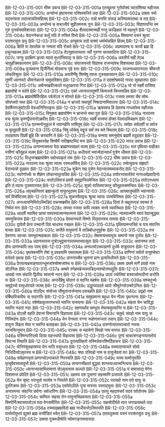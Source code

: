 BR-12-03-315-001  	भीष्म उवाच
BR-12-03-315-001a	एतच्छ्रुत्वा गुरोर्वाक्यं व्यासशिष्या महौजसः
BR-12-03-315-001c	अन्योन्यं हृष्टमनसः परिषस्वजिरे तदा
BR-12-03-315-002a	उक्ताः स्मो यद्भगवता तदात्वायतिसंहितम्
BR-12-03-315-002c	तन्नो मनसि संरूढं करिष्यामस्तथा च तत्
BR-12-03-315-003a	अन्योन्यं च सभाज्यैवं सुप्रीतमनसः पुनः
BR-12-03-315-003c	विज्ञापयन्ति स्म गुरुं पुनर्वाक्यविशारदाः
BR-12-03-315-004a	शैलादस्मान्महीं गन्तुं काङ्क्षितं नो महामुने
BR-12-03-315-004c	वेदाननेकधा कर्तुं यदि ते रुचितं विभो
BR-12-03-315-005a	शिष्याणां वचनं श्रुत्वा पराशरसुतः प्रभुः
BR-12-03-315-005c	प्रत्युवाच ततो वाक्यं धर्मार्थसहितं हितम्
BR-12-03-315-006a	क्षितिं वा देवलोकं वा गम्यतां यदि रोचते
BR-12-03-315-006c	अप्रमादश्च वः कार्यो ब्रह्म हि प्रचुरच्छलम्
BR-12-03-315-007a	तेऽनुज्ञातास्ततः सर्वे गुरुणा सत्यवादिना
BR-12-03-315-007c	जग्मुः प्रदक्षिणं कृत्वा व्यासं मूर्ध्नाभिवाद्य च
BR-12-03-315-008a	अवतीर्य महीं तेऽथ चातुर्होत्रमकल्पयन्
BR-12-03-315-008c	संयाजयन्तो विप्रांश्च राजन्यांश्च विशस्तथा
BR-12-03-315-009a	पूज्यमाना द्विजैर्नित्यं मोदमाना गृहे रताः
BR-12-03-315-009c	याजनाध्यापनरताः श्रीमन्तो लोकविश्रुताः
BR-12-03-315-010a	अवतीर्णेषु शिष्येषु व्यासः पुत्रसहायवान्
BR-12-03-315-010c	तूष्णीं ध्यानपरो धीमानेकान्ते समुपाविशत्
BR-12-03-315-011a	तं ददर्शाश्रमपदे नारदः सुमहातपाः
BR-12-03-315-011c	अथैनमब्रवीत्काले मधुराक्षरया गिरा
BR-12-03-315-012a	भो भो महर्षे वासिष्ठ ब्रह्मघोषो न वर्तते
BR-12-03-315-012c	एको ध्यानपरस्तूष्णीं किमास्से चिन्तयन्निव
BR-12-03-315-013a	ब्रह्मघोषैर्विरहितः पर्वतोऽयं न शोभते
BR-12-03-315-013c	रजसा तमसा चैव सोमः सोपप्लवो यथा
BR-12-03-315-014a	न भ्राजते यथापूर्वं निषादानामिवालयः
BR-12-03-315-014c	देवर्षिगणजुष्टोऽपि वेदध्वनिनिराकृतः
BR-12-03-315-015a	ऋषयश्च हि देवाश्च गन्धर्वाश्च महौजसः
BR-12-03-315-015c	विमुक्ता ब्रह्मघोषेण न भ्राजन्ते यथा पुरा
BR-12-03-315-016a	नारदस्य वचः श्रुत्वा कृष्णद्वैपायनोऽब्रवीत्
BR-12-03-315-016c	महर्षे यत्त्वया प्रोक्तं वेदवादविचक्षण
BR-12-03-315-017a	एतन्मनोनुकूलं मे भवानर्हति भाषितुम्
BR-12-03-315-017c	सर्वज्ञः सर्वदर्शी च सर्वत्र च कुतूहली
BR-12-03-315-018a	त्रिषु लोकेषु यद्वृत्तं सर्वं तव मते स्थितम्
BR-12-03-315-018c	तदाज्ञापय विप्रर्षे ब्रूहि किं करवाणि ते
BR-12-03-315-019a	यन्मया समनुष्ठेयं ब्रह्मर्षे तदुदाहर
BR-12-03-315-019c	वियुक्तस्येह शिष्यैर्मे नातिहृष्टमिदं मनः
BR-12-03-315-020  	नारद उवाच
BR-12-03-315-020a	अनाम्नायमला वेदा ब्राह्मणस्याव्रतं मलम्
BR-12-03-315-020c	मलं पृथिव्या वाहीकाः स्त्रीणां कौतूहलं मलम्
BR-12-03-315-021a	अधीयतां भवान्वेदान्सार्धं पुत्रेण धीमता
BR-12-03-315-021c	विधुन्वन्ब्रह्मघोषेण रक्षोभयकृतं तमः
BR-12-03-315-022  	भीष्म उवाच
BR-12-03-315-022a	नारदस्य वचः श्रुत्वा व्यासः परमधर्मवित्
BR-12-03-315-022c	तथेत्युवाच संहृष्टो वेदाभ्यासे दृढव्रतः
BR-12-03-315-023a	शुकेन सह पुत्रेण वेदाभ्यासमथाकरोत्
BR-12-03-315-023c	स्वरेणोच्चैः स शैक्षेण लोकानापूरयन्निव
BR-12-03-315-024a	तयोरभ्यसतोरेवं नानाधर्मप्रवादिनोः
BR-12-03-315-024c	वातोऽतिमात्रं प्रववौ समुद्रानिलवेजितः
BR-12-03-315-025a	ततोऽनध्याय इति तं व्यासः पुत्रमवारयत्
BR-12-03-315-025c	शुको वारितमात्रस्तु कौतूहलसमन्वितः
BR-12-03-315-026a	अपृच्छत्पितरं ब्रह्मन्कुतो वायुरभूदयम्
BR-12-03-315-026c	आख्यातुमर्हति भवान्वायोः सर्वं विचेष्टितम्
BR-12-03-315-027a	शुकस्यैतद्वचः श्रुत्वा व्यासः परमविस्मितः
BR-12-03-315-027c	अनध्यायनिमित्तेऽस्मिन्निदं वचनमब्रवीत्
BR-12-03-315-028a	दिव्यं ते चक्षुरुत्पन्नं स्वस्थं ते निर्मलं मनः
BR-12-03-315-028c	तमसा रजसा चापि त्यक्तः सत्त्वे व्यवस्थितः
BR-12-03-315-029a	आदर्शे स्वामिव छायां पश्यस्यात्मानमात्मना
BR-12-03-315-029c	न्यस्यात्मनि स्वयं वेदान्बुद्ध्या समनुचिन्तय
BR-12-03-315-030a	देवयानचरो विष्णोः पितृयानश्च तामसः
BR-12-03-315-030c	द्वावेतौ प्रेत्य पन्थानौ दिवं चाधश्च गच्छतः
BR-12-03-315-031a	पृथिव्यामन्तरिक्षे च यत्र संवान्ति वायवः
BR-12-03-315-031c	सप्तैते वायुमार्गा वै तान्निबोधानुपूर्वशः
BR-12-03-315-032a	तत्र देवगणाः साध्याः समभूवन्महाबलाः
BR-12-03-315-032c	तेषामप्यभवत्पुत्रः समानो नाम दुर्जयः
BR-12-03-315-033a	उदानस्तस्य पुत्रोऽभूद्व्यानस्तस्याभवत्सुतः
BR-12-03-315-033c	अपानश्च ततो ज्ञेयः प्राणश्चापि ततः परम्
BR-12-03-315-034a	अनपत्योऽभवत्प्राणो दुर्धर्षः शत्रुतापनः
BR-12-03-315-034c	पृथक्कर्माणि तेषां तु प्रवक्ष्यामि यथातथम्
BR-12-03-315-035a	प्राणिनां सर्वतो वायुश्चेष्टा वर्तयते पृथक्
BR-12-03-315-035c	प्राणनाच्चैव भूतानां प्राण इत्यभिधीयते
BR-12-03-315-036a	प्रेरयत्यभ्रसङ्घातान्धूमजांश्चोष्मजांश्च यः
BR-12-03-315-036c	प्रथमः प्रथमे मार्गे प्रवहो नाम सोऽनिलः
BR-12-03-315-037a	अम्बरे स्नेहमभ्रेभ्यस्तडिद्भ्यश्चोत्तमद्युतिः
BR-12-03-315-037c	आवहो नाम संवाति द्वितीयः श्वसनो नदन्
BR-12-03-315-038a	उदयं ज्योतिषां शश्वत्सोमादीनां करोति यः
BR-12-03-315-038c	अन्तर्देहेषु चोदानं यं वदन्ति महर्षयः
BR-12-03-315-039a	यश्चतुर्भ्यः समुद्रेभ्यो वायुर्धारयते जलम्
BR-12-03-315-039c	उद्धृत्याददते चापो जीमूतेभ्योऽम्बरेऽनिलः
BR-12-03-315-040a	योऽद्भिः संयोज्य जीमूतान्पर्जन्याय प्रयच्छति
BR-12-03-315-040c	उद्वहो नाम वर्षिष्ठस्त्रितीयः स सदागतिः
BR-12-03-315-041a	समुह्यमाना बहुधा येन नीलाः पृथग्घनाः
BR-12-03-315-041c	वर्षमोक्षकृतारम्भास्ते भवन्ति घनाघनाः
BR-12-03-315-042a	संहता येन चाविद्धा भवन्ति नदतां नदाः
BR-12-03-315-042c	रक्षणार्थाय सम्भूता मेघत्वमुपयान्ति च
BR-12-03-315-043a	योऽसौ वहति देवानां विमानानि विहायसा
BR-12-03-315-043c	चतुर्थः संवहो नाम वायुः स गिरिमर्दनः
BR-12-03-315-044a	येन वेगवता रुग्णा रूक्षेणारुजता रसान्
BR-12-03-315-044c	वायुना विहता मेघा न भवन्ति बलाहकाः
BR-12-03-315-045a	दारुणोत्पातसञ्चारो नभसः स्तनयित्नुमान्
BR-12-03-315-045c	पञ्चमः स महावेगो विवहो नाम मारुतः
BR-12-03-315-046a	यस्मिन्पारिप्लवे दिव्या वहन्त्यापो विहायसा
BR-12-03-315-046c	पुण्यं चाकाशगङ्गायास्तोयं विष्टभ्य तिष्ठति
BR-12-03-315-047a	दूरात्प्रतिहतो यस्मिन्नेकरश्मिर्दिवाकरः
BR-12-03-315-047c	योनिरंशुसहस्रस्य येन भाति वसुन्धरा
BR-12-03-315-048a	यस्मादाप्यायते सोमो निधिर्दिव्योऽमृतस्य च
BR-12-03-315-048c	षष्ठः परिवहो नाम स वायुर्जवतां वरः
BR-12-03-315-049a	सर्वप्राणभृतां प्राणान्योऽन्तकाले निरस्यति
BR-12-03-315-049c	यस्य वर्त्मानुवर्तेते मृत्युवैवस्वतावुभौ
BR-12-03-315-050a	सम्यगन्वीक्षतां बुद्ध्या शान्तयाध्यात्मनित्यया
BR-12-03-315-050c	ध्यानाभ्यासाभिरामाणां योऽमृतत्वाय कल्पते
BR-12-03-315-051a	यं समासाद्य वेगेन दिशामन्तं प्रपेदिरे
BR-12-03-315-051c	दक्षस्य दश पुत्राणां सहस्राणि प्रजापतेः
BR-12-03-315-052a	येन सृष्टः पराभूतो यात्येव न निवर्तते
BR-12-03-315-052c	परावहो नाम परो वायुः स दुरतिक्रमः
BR-12-03-315-053a	एवमेतेऽदितेः पुत्रा मारुताः परमाद्भुताः
BR-12-03-315-053c	अनारमन्तः संवान्ति सर्वगाः सर्वधारिणः
BR-12-03-315-054a	एतत्तु महदाश्चर्यं यदयं पर्वतोत्तमः
BR-12-03-315-054c	कम्पितः सहसा तेन वायुनाभिप्रवायता
BR-12-03-315-055a	विष्णोर्निःश्वासवातोऽयं यदा वेगसमीरितः
BR-12-03-315-055c	सहसोदीर्यते तात जगत्प्रव्यथते तदा
BR-12-03-315-056a	तस्माद्ब्रह्मविदो ब्रह्म नाधीयन्तेऽतिवायति
BR-12-03-315-056c	वायोर्वायुभयं ह्युक्तं ब्रह्म तत्पीडितं भवेत्
BR-12-03-315-057a	एतावदुक्त्वा वचनं पराशरसुतः प्रभुः
BR-12-03-315-057c	उक्त्वा पुत्रमधीष्वेति व्योमगङ्गामयात्तदा

